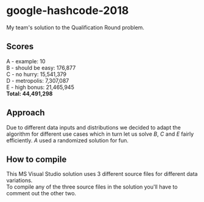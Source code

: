 # google-hashcode-2018
My team's solution to the Qualification Round problem.

## Scores
A - example: 10  
B - should be easy: 176,877  
C - no hurry: 15,541,379  
D - metropolis: 7,307,087  
E - high bonus: 21,465,945  
**Total: 44,491,298** 

## Approach
Due to different data inputs and distributions we decided to adapt the algorithm for different use cases which in turn let us solve *B*, *C* and *E* fairly efficiently. *A* used a randomized solution for fun.

## How to compile
This MS Visual Studio solution uses 3 different source files for different data variations.  
To compile any of the three source files in the solution you'll have to comment out the other two.
